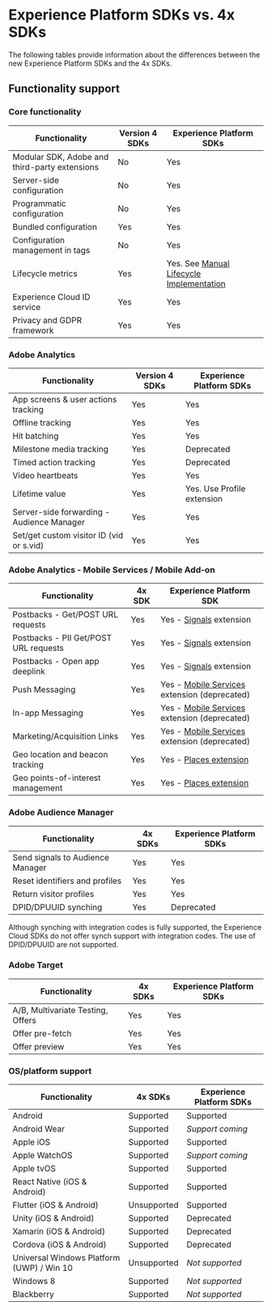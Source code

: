 # Experience Platform SDKs vs. 4x SDKs

The following tables provide information about the differences between the new Experience Platform SDKs and the 4x SDKs.

##  Functionality support

### Core functionality

| Functionality | Version 4 SDKs | Experience Platform SDKs |
|---|---|---|
| Modular SDK, Adobe and third-party extensions | No | Yes |
| Server-side configuration | No | Yes |
| Programmatic configuration | No | Yes |
| Bundled configuration | Yes | Yes |
| Configuration management in tags | No | Yes |
| Lifecycle metrics | Yes | Yes. See [Manual Lifecycle Implementation](lifecycle.md) |
| Experience Cloud ID service | Yes | Yes |
| Privacy and GDPR framework | Yes | Yes |

### Adobe Analytics

| Functionality | Version 4 SDKs | Experience Platform SDKs |
|---|---|---|
| App screens & user actions tracking | Yes | Yes |
| Offline tracking | Yes | Yes |
| Hit batching | Yes | Yes |
| Milestone media tracking | Yes | Deprecated |
| Timed action tracking | Yes | Deprecated |
| Video heartbeats | Yes | Yes |
| Lifetime value | Yes | Yes. Use Profile extension |
| Server-side forwarding - Audience Manager | Yes | Yes |
| Set/get custom visitor ID (vid or s.vid) | Yes | Yes |

### Adobe Analytics - Mobile Services / Mobile Add-on

| Functionality | 4x SDK | Experience Platform SDK |
|---|---|---|
| Postbacks - Get/POST URL requests | Yes |	Yes - [Signals](../../mobile-core/signal/index.md) extension |
| Postbacks - PII Get/POST URL requests | Yes | Yes - [Signals](../../mobile-core/signal/index.md) extension |
| Postbacks - Open app deeplink | Yes | Yes - [Signals](../../mobile-core/signal/index.md) extension |
| Push Messaging | Yes | Yes - [Mobile Services](https://developer.adobe.com/client-sdks/previous-versions/documentation/adobe-analytics-mobile-services/) extension (deprecated) |
| In-app Messaging | Yes | Yes - [Mobile Services](https://developer.adobe.com/client-sdks/previous-versions/documentation/adobe-analytics-mobile-services/) extension (deprecated) |
| Marketing/Acquisition Links | Yes | Yes - [Mobile Services](https://developer.adobe.com/client-sdks/previous-versions/documentation/adobe-analytics-mobile-services/) extension (deprecated)|
| Geo location and beacon tracking | Yes | Yes - [Places extension](../../places/index.md) |
| Geo points-of-interest management | Yes | Yes - [Places extension](../../places/index.md) |

### Adobe Audience Manager

| Functionality | 4x SDKs | Experience Platform SDKs |
|---|---|---|
| Send signals to Audience Manager | Yes | Yes |
| Reset identifiers and profiles | Yes | Yes |
| Return visitor profiles | Yes | Yes |
| DPID/DPUUID synching | Yes | Deprecated |

<InlineAlert variant="info" slots="text"/>

Although synching with integration codes is fully supported, the Experience Cloud SDKs do not offer synch support with integration codes. The use of DPID/DPUUID are not supported.

### Adobe Target

| Functionality | 4x SDKs | Experience Platform SDKs |
|---|---|---|
| A/B, Multivariate Testing, Offers | Yes | Yes |
| Offer pre-fetch | Yes | Yes |
| Offer preview | Yes | Yes |

### OS/platform support

| Functionality | 4x SDKs | Experience Platform SDKs |
|---|---|---|
| Android | Supported | Supported |
| Android Wear​ | Supported | _Support coming_ |
| Apple iOS | Supported | Supported |
| Apple WatchOS | Supported | _Support coming_ |
| Apple tvOS | Supported | Supported |
| React Native (iOS & Android) | Supported | Supported |
| Flutter (iOS & Android) | Unsupported | Supported |
| Unity (iOS & Android)​ | Supported | Deprecated |
| Xamarin (iOS & Android) | Supported | Deprecated |
| Cordova (iOS & Android)​ | Supported | Deprecated |
| Universal Windows Platform (UWP) / Win 10 | Unsupported | _Not supported_ |
| Windows 8​ | Supported | _Not supported_ |
| Blackberry | Supported | _Not supported_ |
